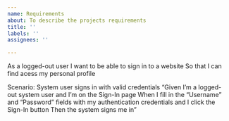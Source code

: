 ```yaml
---
name: Requirements
about: To describe the projects requirements
title: ''
labels: ''
assignees: ''

---
```


As a logged-out user
I want to be able to sign in to a website
So that I can find acess my personal profile

Scenario: System user signs in with valid credentials
“Given I’m a logged-out system user
and I’m on the Sign-In page
When I fill in the “Username” and “Password” fields with my authentication credentials
and I click the Sign-In button
Then the system signs me in”
